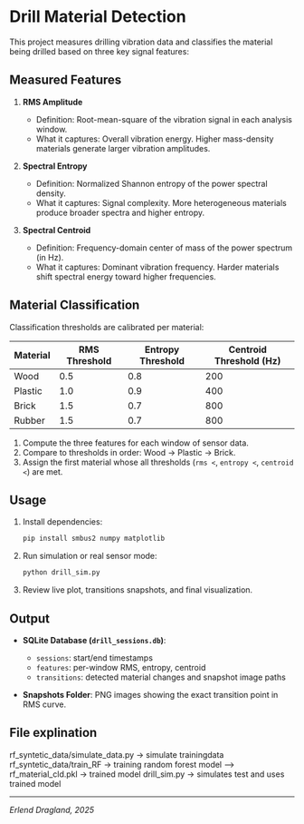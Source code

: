 # Drill Material Detection

This project measures drilling vibration data and classifies the material being drilled based on three key signal features:

## Measured Features

1. **RMS Amplitude**

   * Definition: Root-mean-square of the vibration signal in each analysis window.
   * What it captures: Overall vibration energy. Higher mass-density materials generate larger vibration amplitudes.

2. **Spectral Entropy**

   * Definition: Normalized Shannon entropy of the power spectral density.
   * What it captures: Signal complexity. More heterogeneous materials produce broader spectra and higher entropy.

3. **Spectral Centroid**

   * Definition: Frequency-domain center of mass of the power spectrum (in Hz).
   * What it captures: Dominant vibration frequency. Harder materials shift spectral energy toward higher frequencies.

## Material Classification

Classification thresholds are calibrated per material:

| Material | RMS Threshold | Entropy Threshold | Centroid Threshold (Hz) |
| -------- | ------------- | ----------------- | ----------------------- |
| Wood     | 0.5           | 0.8               | 200                     |
| Plastic  | 1.0           | 0.9               | 400                     |
| Brick    | 1.5           | 0.7               | 800                     |
| Rubber   | 1.5           | 0.7               | 800                     |


1. Compute the three features for each window of sensor data.
2. Compare to thresholds in order: Wood → Plastic → Brick.
3. Assign the first material whose all thresholds (`rms <`, `entropy <`, `centroid <`) are met.

## Usage

1. Install dependencies:

   ```bash
   pip install smbus2 numpy matplotlib
   ```
2. Run simulation or real sensor mode:

   ```bash
   python drill_sim.py
   ```
3. Review live plot, transitions snapshots, and final visualization.

## Output

* **SQLite Database (`drill_sessions.db`)**:

  * `sessions`: start/end timestamps
  * `features`: per-window RMS, entropy, centroid
  * `transitions`: detected material changes and snapshot image paths
* **Snapshots Folder**: PNG images showing the exact transition point in RMS curve.

## File explination
rf_syntetic_data/simulate_data.py -> simulate trainingdata
rf_syntetic_data/train_RF -> training random forest model
--> rf_material_cld.pkl -> trained model
drill_sim.py -> simulates test and uses trained model

---

*Erlend Dragland, 2025*
